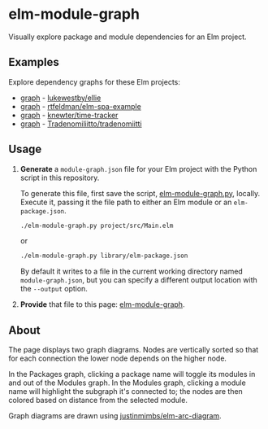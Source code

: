 # elm-module-graph

Visually explore package and module dependencies for an Elm project.


## Examples

Explore dependency graphs for these Elm projects:

- [graph](https://justinmimbs.github.io/elm-module-graph/examples/ellie.html) - [lukewestby/ellie](https://github.com/lukewestby/ellie)
- [graph](https://justinmimbs.github.io/elm-module-graph/examples/elm-spa-example.html) - [rtfeldman/elm-spa-example](https://github.com/rtfeldman/elm-spa-example)
- [graph](https://justinmimbs.github.io/elm-module-graph/examples/time-tracker.html) - [knewter/time-tracker](https://github.com/knewter/time-tracker)
- [graph](https://justinmimbs.github.io/elm-module-graph/examples/tradenomiitti.html) - [Tradenomiliitto/tradenomiitti](https://github.com/Tradenomiliitto/tradenomiitti)


## Usage

1.  __Generate__ a `module-graph.json` file for your Elm project with the Python script in this repository.

    To generate this file, first save the script, [elm-module-graph.py](https://raw.githubusercontent.com/justinmimbs/elm-module-graph/master/elm-module-graph.py), locally. Execute it, passing it the file path to either an Elm module or an `elm-package.json`.

    ```sh
    ./elm-module-graph.py project/src/Main.elm
    ```

    or

    ```sh
    ./elm-module-graph.py library/elm-package.json
    ```

    By default it writes to a file in the current working directory named `module-graph.json`, but you can specify a different output location with the `--output` option.


2.  __Provide__ that file to this page: [elm-module-graph](https://justinmimbs.github.io/elm-module-graph).


## About

The page displays two graph diagrams. Nodes are vertically sorted so that for each connection the lower node depends on the higher node.

In the Packages graph, clicking a package name will toggle its modules in and out of the Modules graph. In the Modules graph, clicking a module name will highlight the subgraph it's connected to; the nodes are then colored based on distance from the selected module.

Graph diagrams are drawn using [justinmimbs/elm-arc-diagram](http://package.elm-lang.org/packages/justinmimbs/elm-arc-diagram/latest).
